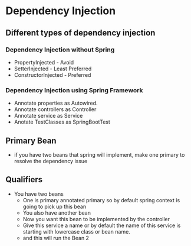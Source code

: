 # Dependency Injection

## Different types of dependency injection

### Dependency Injection without Spring
- PropertyInjected - Avoid
- SetterInjected - Least Preferred
- ConstructorInjected - Preferred


### Dependency Injection using Spring Framework
- Annotate properties as Autowired.
- Annotate controllers as Controller
- Annotate service as Service
- Anotate TestClasses as SpringBootTest

## Primary Bean
- if you have two beans that spring will implement, make one primary to resolve the dependency issue

## Qualifiers
- You have two beans
    - One is primary annotated primary so by default spring context is going to pick up this bean
    - You also have another bean
    - Now you want this bean to be implemented by the controller
    - Give this service a name or by default the name of this service is starting with lowercase class or bean name.
    - and this will run the Bean 2